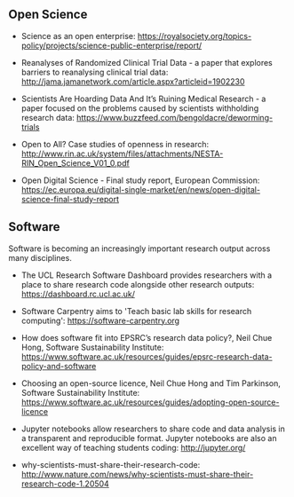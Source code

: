 ## Open Science 

* Science as an open enterprise: <https://royalsociety.org/topics-policy/projects/science-public-enterprise/report/> 

* Reanalyses of Randomized Clinical Trial Data - a paper that explores barriers to reanalysing clinical trial data:  <http://jama.jamanetwork.com/article.aspx?articleid=1902230>

* Scientists Are Hoarding Data And It’s Ruining Medical Research - a paper focused on the problems caused by scientists withholding research data:  <https://www.buzzfeed.com/bengoldacre/deworming-trials>

* Open to All? Case studies of openness in research: <http://www.rin.ac.uk/system/files/attachments/NESTA-RIN_Open_Science_V01_0.pdf>  

* Open Digital Science - Final study report, European Commission: <https://ec.europa.eu/digital-single-market/en/news/open-digital-science-final-study-report>
 
## Software

Software is becoming an increasingly important research output across many disciplines. 

* The UCL Research Software Dashboard provides researchers with a place to share research code alongside other research outputs: <https://dashboard.rc.ucl.ac.uk/>

* Software Carpentry aims to 'Teach basic lab skills for research computing': <https://software-carpentry.org>

* How does software fit into EPSRC’s research data policy?,  Neil Chue Hong, Software Sustainability Institute: <https://www.software.ac.uk/resources/guides/epsrc-research-data-policy-and-software>

* Choosing an open-source licence, Neil Chue Hong and Tim Parkinson, Software Sustainability Institute: <https://www.software.ac.uk/resources/guides/adopting-open-source-licence>

* Jupyter notebooks allow researchers to share code and data analysis in a transparent and reproducible format. Jupyter notebooks are also an excellent way of teaching students coding: <http://jupyter.org/> 

* why-scientists-must-share-their-research-code: <http://www.nature.com/news/why-scientists-must-share-their-research-code-1.20504>
